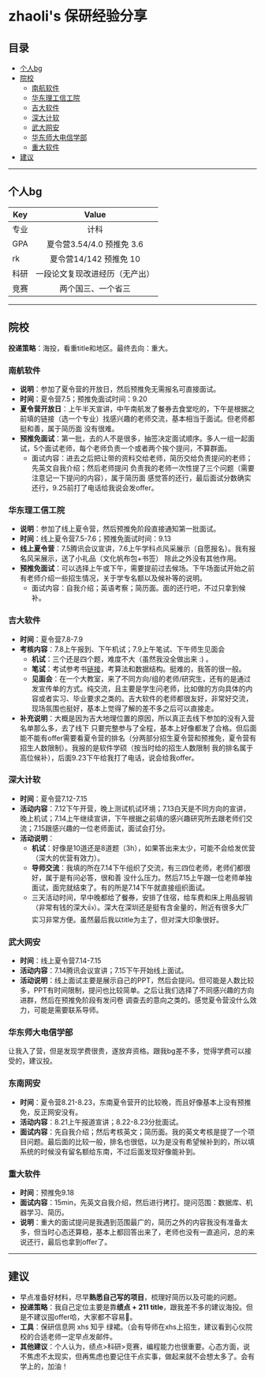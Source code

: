 # zhaoli's 保研经验分享

## 目录

- [个人bg](#%E4%B8%AA%E4%BA%BAbg)
- [院校](#%E9%99%A2%E6%A0%A1)
    - [南航软件](#%E5%8D%97%E8%88%AA%E8%BD%AF%E4%BB%B6)
    - [华东理工信工院](#%E5%8D%8E%E4%B8%9C%E7%90%86%E5%B7%A5%E4%BF%A1%E5%B7%A5%E9%99%A2)
    - [吉大软件](#%E5%90%89%E5%A4%A7%E8%BD%AF%E4%BB%B6)
    - [深大计软](#%E6%B7%B1%E5%A4%A7%E8%AE%A1%E8%BD%AF)
    - [武大网安](#%E6%AD%A6%E5%A4%A7%E7%BD%91%E5%AE%89)
    - [华东师大电信学部](#%E5%8D%8E%E4%B8%9C%E5%B8%88%E5%A4%A7%E7%94%B5%E4%BF%A1%E5%AD%A6%E9%83%A8)
    - [重大软件](#%E9%87%8D%E5%A4%A7%E8%BD%AF%E4%BB%B6)
- [建议](#%E5%BB%BA%E8%AE%AE)

* * *

## 个人bg

| Key | Value |
| --- | :---: |
| 专业  | 计科 |
| GPA | 夏令营3.54/4.0 预推免 3.6 |
| rk  | 夏令营14/142 预推免 10 |
| 科研  | 一段论文复现改进经历（无产出） |
| 竞赛  | 两个国三、一个省三 |

* * *

## 院校

**投递策略**：海投，看重title和地区。最终去向：重大。

### 南航软件

- **说明**：参加了夏令营的开放日，然后预推免无需报名可直接面试。
- **时间**：夏令营7.5；预推免面试时间：9.20
- **夏令营开放日**：上午半天宣讲，中午南航发了餐券去食堂吃的，下午是根据之前填的链接（选一个专业）找感兴趣的老师交流，基本相当于面试。但老师都挺和善，属于简历面 没有很难。
- **预推免面试**：第一批，去的人不是很多，抽签决定面试顺序。多人一组一起面试，5个面试老师，每个老师负责一个或者两个挨个提问，不算群面。
    - 面试内容：进去之后把让带的资料交给老师，简历交给负责提问的老师；先英文自我介绍；然后老师提问 负责我的老师一次性提了三个问题（需要注意记一下提问的内容），属于简历面 感觉答的还行，最后面试分数确实还行，9.25前打了电话给我说会发offer。

### 华东理工信工院

- **说明**：参加了线上夏令营，然后预推免阶段直接通知第一批面试。
- **时间**：线上夏令营7.5-7.6；预推免面试时间：9.13
- **线上夏令营**：7.5腾讯会议宣讲，7.6上午学科点风采展示（自愿报名）。我有报名风采展示，送了小礼品（文化帆布包+书签） 除此之外没有其他作用。
- **预推免面试**：可以选择上午或下午，需要提前过去候场。下午场面试开始之前有老师介绍一些招生情况，关于学专名额以及候补等的说明。
    - 面试内容：自我介绍；英语考察；简历面。面的还行吧，不过只拿到候补。

### 吉大软件

- **时间**：夏令营7.8-7.9
- **考核内容**：7.8上午报到、下午机试；7.9上午笔试、下午师生见面会
    - **机试**：三个还是四个题，难度不大（虽然我没全做出来 :) 。
    - **笔试**：考试参考书[链接](https://csw.jlu.edu.cn/info/1156/7904.htm)，考算法和数据结构。挺难的，我答的很一般。
    - **见面会**：在一个大教室，来了不同方向/组的老师/研究生，还有的是通过发宣传单的方式。纯交流，且主要是学生问老师，比如做的方向具体的内容或者实习、毕业要求之类的。吉大软件的老师都很友好，非常好交流，现场氛围也挺好，基本上觉得了解的差不多之后可以直接走。
- **补充说明**：大概是因为吉大地理位置的原因，所以真正去线下参加的没有入营名单那么多，去了线下 只要完整参与了全程，基本上好像都发了合格。但后面能不能有offer需要看夏令营的排名（分两部分招生夏令营和预推免，夏令营有招生人数限制）。我报的是软件学硕（按当时给的招生人数限制 我的排名属于高位候补），后面9.23下午给我打了电话，说会给我offer。

### 深大计软

- **时间**：夏令营7.12-7.15
- **活动内容**：7.12下午开营，晚上测试机试环境；7.13白天是不同方向的宣讲，晚上机试；7.14上午继续宣讲，下午根据之前填的感兴趣研究所去跟老师们交流；7.15跟感兴趣的一位老师面试，面试会打分。
- **活动说明**：
    - **机试**：好像是10道还是8道题（3h），如果答出来太少，可能不会给发优营（深大的优营有效力）。
    - **导师交流**：我填的所在7.14下午组织了交流，有三四位老师，老师们都很好，属于是有问必答，很和善 没什么压力。然后7.15上午跟一位老师单独面试，面完就结束了。有的所是7.14下午就直接组织面试。
    - 三天活动时间，早中晚都给了餐券，安排了住宿，给车费和床上用品报销（非常有钱的深大👍）。深大在深圳还是挺有含金量的，附近有很多大厂 实习非常方便。虽然最后我以title为主了，但对深大印象很好。

### 武大网安

- **时间**：线上夏令营7.14-7.15
- **活动内容**：7.14腾讯会议宣讲；7.15下午开始线上面试。
- **活动说明**：线上面试主要是展示自己的PPT，然后会提问。但可能是人数比较多，PPT有时间限制，提问也比较简单。之后让我们选择了不同感兴趣的方向进群，然后在预推免阶段有发问卷 调查去的意向之类的。感觉夏令营没什么效力，可能是需要联系导师。

### 华东师大电信学部

让我入了营，但是发现学费很贵，遂放弃资格。跟我bg差不多，觉得学费可以接受的，建议投。

### 东南网安

- **时间**：夏令营8.21-8.23，东南夏令营开的比较晚，而且好像基本上没有预推免，反正网安没有。
- **活动内容**：8.21上午报道宣讲；8.22-8.23分批面试。
- **面试内容**：先自我介绍；然后考核英文；简历面。我的英文考核是提了一个项目问题。最后面的比较一般，排名也很低，以为是没有希望候补到的，所以填系统的时候没有留名额给东南，不过后面发现好像能补到。

### 重大软件

- **时间**：预推免9.18
- **面试内容**：15min，先英文自我介绍，然后进行拷打。提问范围：数据库、机器学习、简历。
- **说明**：重大的面试提问是我遇到范围最广的，简历之外的内容我没有准备太多，但当时心态还算稳，基本上都回答出来了，老师也没有一直追问，总的来说还行，最后也拿到offer了。

* * *

## 建议

- 早点准备好材料，尽早**熟悉自己写的项目**，梳理好简历以及可能的问题。
- **投递策略**：我自己定位主要是靠**绩点 + 211 title**，跟我差不多的建议海投。但是不建议囤offer哈，大家都不容易🙏。
- **工具**：保研信息网 xhs 知乎 绿裙。（会有导师在xhs上招生，建议看到心仪院校的合适老师一定早点发邮件。
- **其他建议**：个人认为，绩点>科研>竞赛，编程能力也很重要。心态方面，说不焦虑不太现实，但再焦虑也要记住干点实事，做起来就不会想太多了。会有学上的，加油！
